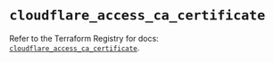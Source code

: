 # `cloudflare_access_ca_certificate`

Refer to the Terraform Registry for docs: [`cloudflare_access_ca_certificate`](https://registry.terraform.io/providers/cloudflare/cloudflare/4.52.0/docs/resources/access_ca_certificate).
